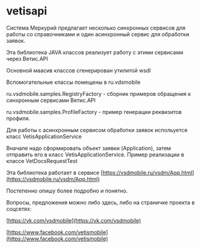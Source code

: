 # vetisapi

Система Меркурий предлагает несколько синхронных сервисов для работы со справочниками и один асинхронный сервис для обработки заявок.

Эта библиотека JAVA классов реализует работу с этими сервисами через Ветис.API

Основной маасив классов сгенерирован утилитой wsdl

Вспомогательные классы помещены в ru.vdsmobile

ru.vsdmobile.samples.RegistryFactory - сборник примеров обращения к синхронным сервисами Ветис.API

ru.vsdmobile.samples.ProfileFactory - пример генерации реквизитов профиля.

Для работы с асинхронным сервисом обработки заявок испольуется класс VetisApplicationService

Вначале надо сформировать объект заявки (Application), затем отправить его в класс VetisApplicationService.
Пример реализации в классе VetDocsRequestTest


Эта библиотека работает в сервисе [https://vsdmobile.ru/vsdm/App.html](https://vsdmobile.ru/vsdm/App.html)

Постепенно опишу более подробно и понятно.

Вопросы, предложения можно либо здесь, либо на страничке проекта в соцсетях:

[https://vk.com/vsdmobile](https://vk.com/vsdmobile)

[https://www.facebook.com/vetismobile](https://www.facebook.com/vetismobile)